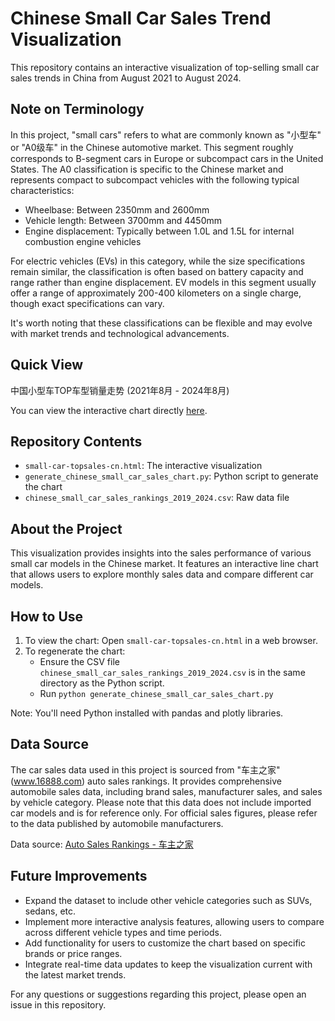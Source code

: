 # Chinese Small Car Sales Trend Visualization

This repository contains an interactive visualization of top-selling small car sales trends in China from August 2021 to August 2024.

## Note on Terminology
In this project, "small cars" refers to what are commonly known as "小型车" or "A0级车" in the Chinese automotive market. This segment roughly corresponds to B-segment cars in Europe or subcompact cars in the United States. The A0 classification is specific to the Chinese market and represents compact to subcompact vehicles with the following typical characteristics:

- Wheelbase: Between 2350mm and 2600mm
- Vehicle length: Between 3700mm and 4450mm
- Engine displacement: Typically between 1.0L and 1.5L for internal combustion engine vehicles

For electric vehicles (EVs) in this category, while the size specifications remain similar, the classification is often based on battery capacity and range rather than engine displacement. EV models in this segment usually offer a range of approximately 200-400 kilometers on a single charge, though exact specifications can vary.

It's worth noting that these classifications can be flexible and may evolve with market trends and technological advancements.

## Quick View
中国小型车TOP车型销量走势 (2021年8月 - 2024年8月)

You can view the interactive chart directly [here](https://lazyracket.github.io/car-sales-chart/small-car-topsales-cn.html).

## Repository Contents
- `small-car-topsales-cn.html`: The interactive visualization
- `generate_chinese_small_car_sales_chart.py`: Python script to generate the chart
- `chinese_small_car_sales_rankings_2019_2024.csv`: Raw data file

## About the Project
This visualization provides insights into the sales performance of various small car models in the Chinese market. It features an interactive line chart that allows users to explore monthly sales data and compare different car models.

## How to Use
1. To view the chart: Open `small-car-topsales-cn.html` in a web browser.
2. To regenerate the chart:
   - Ensure the CSV file `chinese_small_car_sales_rankings_2019_2024.csv` is in the same directory as the Python script.
   - Run `python generate_chinese_small_car_sales_chart.py`

Note: You'll need Python installed with pandas and plotly libraries.

## Data Source
The car sales data used in this project is sourced from "车主之家" (www.16888.com) auto sales rankings. It provides comprehensive automobile sales data, including brand sales, manufacturer sales, and sales by vehicle category. Please note that this data does not include imported car models and is for reference only. For official sales figures, please refer to the data published by automobile manufacturers.

Data source: [Auto Sales Rankings - 车主之家](https://xl.16888.com/)

## Future Improvements
- Expand the dataset to include other vehicle categories such as SUVs, sedans, etc.
- Implement more interactive analysis features, allowing users to compare across different vehicle types and time periods.
- Add functionality for users to customize the chart based on specific brands or price ranges.
- Integrate real-time data updates to keep the visualization current with the latest market trends.

For any questions or suggestions regarding this project, please open an issue in this repository.
